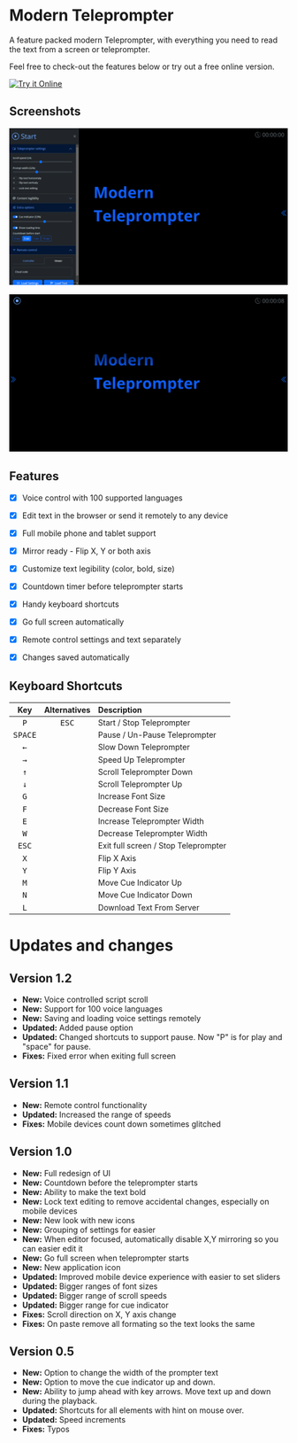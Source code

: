 

# Modern Teleprompter #

A feature packed modern Teleprompter, with everything you need to read the text from a screen or teleprompter.

Feel free to check-out the features below or try out a free online version.

[![Try it Online](https://img.shields.io/badge/TRY_IT_ONLINE-for_free-green?style=for-the-badge)](http://teleprompter.evolution-team.net/)


## Screenshots ##

![Screenshot](img/setup-screen.png "Setup screen")

![Screenshot](img/player-screen.png "Player screen")


## Features ##

- [X] Voice control with 100 supported languages
- [X] Edit text in the browser or send it remotely to any device
- [X] Full mobile phone and tablet support
- [X] Mirror ready - Flip X, Y or both axis
- [X] Customize text legibility (color, bold, size)
- [X] Countdown timer before teleprompter starts
- [X] Handy keyboard shortcuts
- [X] Go full screen automatically
- [X] Remote control settings and text separately
- [X] Changes saved automatically


## Keyboard Shortcuts ##

Key              | Alternatives                            | Description
:---------------:|:---------------------------------------:|:--------------------------
<kbd>P</kbd>     | <kbd>ESC</kbd>                            | Start / Stop Teleprompter
<kbd>SPACE</kbd> |                                         | Pause / Un-Pause Teleprompter
<kbd>←</kbd>     |                                         | Slow Down Teleprompter
<kbd>→</kbd>     |                                         | Speed Up Teleprompter
<kbd>↑</kbd>     |                                         | Scroll Teleprompter Down
<kbd>↓</kbd>     |                                         | Scroll Teleprompter Up
<kbd>G</kbd>     |                                         | Increase Font Size
<kbd>F</kbd>     |                                         | Decrease Font Size
<kbd>E</kbd>     |                                         | Increase Teleprompter Width
<kbd>W</kbd>     |                                         | Decrease Teleprompter Width
<kbd>ESC</kbd>   |                                         | Exit full screen / Stop Teleprompter
<kbd>X</kbd>     |                                         | Flip X Axis
<kbd>Y</kbd>     |                                         | Flip Y Axis
<kbd>M</kbd>     |                                         | Move Cue Indicator Up
<kbd>N</kbd>     |                                         | Move Cue Indicator Down
<kbd>L</kbd>     |                                         | Download Text From Server


# Updates and changes #

## Version 1.2 ##

- **New:** Voice controlled script scroll
- **New:** Support for 100 voice languages
- **New:** Saving and loading voice settings remotely
- **Updated:** Added pause option
- **Updated:** Changed shortcuts to support pause. Now "P" is for play and "space" for pause.
- **Fixes:** Fixed error when exiting full screen


## Version 1.1 ##

- **New:** Remote control functionality
- **Updated:** Increased the range of speeds
- **Fixes:** Mobile devices count down sometimes glitched


## Version 1.0 ##

- **New:** Full redesign of UI
- **New:** Countdown before the teleprompter starts
- **New:** Ability to make the text bold
- **New:** Lock text editing to remove accidental changes, especially on mobile devices 
- **New:** New look with new icons
- **New:** Grouping of settings for easier 
- **New:** When editor focused, automatically disable X,Y mirroring so you can easier edit it
- **New:** Go full screen when teleprompter starts
- **New:** New application icon
- **Updated:** Improved mobile device experience with easier to set sliders
- **Updated:** Bigger ranges of font sizes
- **Updated:** Bigger range of scroll speeds
- **Updated:** Bigger range for cue indicator
- **Fixes:** Scroll direction on X, Y axis change
- **Fixes:** On paste remove all formating so the text looks the same

## Version 0.5 ##

- **New:** Option to change the width of the prompter text
- **New:** Option to move the cue indicator up and down.
- **New:** Ability to jump ahead with key arrows. Move text up and down during the playback.
- **Updated:** Shortcuts for all elements with hint on mouse over.
- **Updated:** Speed increments
- **Fixes:** Typos

